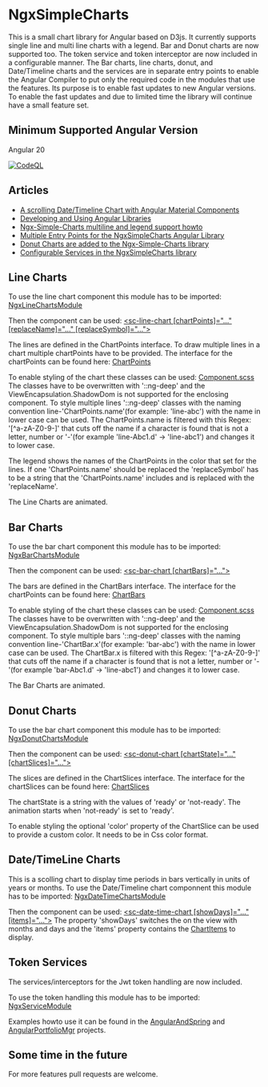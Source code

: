 # NgxSimpleCharts

This is a small chart library for Angular based on D3js. It currently supports single line and multi line charts with a legend. Bar and Donut charts are now supported too. The token service and token interceptor are now included in a configurable manner. The Bar charts, line charts, donut, and Date/Timeline  charts and the services are in separate entry points to enable the Angular Compiler to  put only the required code in the modules that use the features. Its purpose is to enable fast updates to new Angular versions. To enable the fast updates and due to limited time the library will continue have a small feature set.

## Minimum Supported Angular Version
Angular 20

[![CodeQL](https://github.com/Angular2Guy/ngx-simple-charts/actions/workflows/codeql-analysis.yml/badge.svg)](https://github.com/Angular2Guy/ngx-simple-charts/actions/workflows/codeql-analysis.yml)

## Articles
* [A scrolling Date/Timeline Chart with Angular Material Components](https://angular2guy.wordpress.com/2023/07/01/a-scrolling-date-timeline-chart-with-angular-material-components/)
* [Developing and Using Angular Libraries](https://angular2guy.wordpress.com/2021/07/31/developing-and-using-angular-libraries/)
* [Ngx-Simple-Charts multiline and legend support howto](https://angular2guy.wordpress.com/2021/10/02/ngx-simple-charts-multiline-and-legend-support-howto/)
* [Multiple Entry Points for the NgxSimpleCharts Angular Library](https://angular2guy.wordpress.com/2021/12/26/multiple-entry-points-for-ngxsimplecharts-angular-library/)
* [Donut Charts are added to the Ngx-Simple-Charts library](https://angular2guy.wordpress.com/2022/09/10/donut-charts-are-added-to-the-ngx-simple-charts-library/)
* [Configurable Services in the NgxSimpleCharts library](https://angular2guy.wordpress.com/2022/09/13/configurable-services-in-the-ngx-simple-charts-library/)

## Line Charts
To use the line chart component this module has to be imported: [NgxLineChartsModule](https://github.com/Angular2Guy/ngx-simple-charts/blob/master/projects/ngx-simple-charts/line/src/lib/ngx-line-charts.module.ts)

Then the component can be used: [<sc-line-chart [chartPoints]="..." [replaceName]="..." [replaceSymbol]="..."></sc-line-chart>](https://github.com/Angular2Guy/ngx-simple-charts/blob/master/projects/ngx-simple-charts/line/src/lib/sc-line-chart/sc-line-chart.component.ts) 

The lines are defined in the ChartPoints interface. To draw multiple lines in a chart multiple chartPoints have to be provided.  The interface for the chartPoints can be found here: [ChartPoints](https://github.com/Angular2Guy/ngx-simple-charts/blob/master/projects/ngx-simple-charts/line/src/lib/sc-line-chart/model/chart-points.ts)

To enable styling of the chart these classes can be used: [Component.scss](https://github.com/Angular2Guy/ngx-simple-charts/blob/master/projects/ngx-simple-charts/line/src/lib/sc-line-chart/sc-line-chart.component.scss)
The classes have to be overwritten with '::ng-deep' and the ViewEncapsulation.ShadowDom is not supported for the enclosing component. To style multiple lines '::ng-deep' classes with the naming convention line-'ChartPoints.name'(for example: 'line-abc') with the name in lower case can be used. The ChartPoints.name is filtered with this Regex: '[^a-zA-Z0-9\-]' that cuts off the name if a character is found that is not a letter, number or '-'(for example 'line-Abc1.d' -> 'line-abc1') and changes it to lower case.

The legend shows the names of the ChartPoints in the color that set for the lines. If one 'ChartPoints.name' should be replaced the 'replaceSymbol' has to be a string that the 'ChartPoints.name' includes and is replaced with the 'replaceName'.

The Line Charts are animated.

## Bar Charts
To use the bar chart component this module has to be imported: [NgxBarChartsModule](https://github.com/Angular2Guy/ngx-simple-charts/blob/master/projects/ngx-simple-charts/bar/src/lib/ngx-bar-charts.module.ts)

Then the component can be used: [<sc-bar-chart [chartBars]="..."></sc-bar-chart>](https://github.com/Angular2Guy/ngx-simple-charts/blob/master/projects/ngx-simple-charts/bar/src/lib/sc-bar-chart/sc-bar-chart.component.ts) 

The bars are defined in the ChartBars interface. The interface for the chartPoints can be found here: [ChartBars](https://github.com/Angular2Guy/ngx-simple-charts/blob/master/projects/ngx-simple-charts/bar/src/lib/sc-bar-chart/model/chart-bars.ts)

To enable styling of the chart these classes can be used: [Component.scss](https://github.com/Angular2Guy/ngx-simple-charts/blob/master/projects/ngx-simple-charts/bar/src/lib/sc-bar-chart/sc-bar-chart.component.scss)
The classes have to be overwritten with '::ng-deep' and the ViewEncapsulation.ShadowDom is not supported for the enclosing component. To style multiple bars '::ng-deep' classes with the naming convention line-'ChartBar.x'(for example: 'bar-abc') with the name in lower case can be used. The ChartBar.x is filtered with this Regex: '[^a-zA-Z0-9\-]' that cuts off the name if a character is found that is not a letter, number or '-'(for example 'bar-Abc1.d' -> 'line-abc1') and changes it to lower case.

The Bar Charts are animated.

## Donut Charts
To use the bar chart component this module has to be imported: [NgxDonutChartsModule](https://github.com/Angular2Guy/ngx-simple-charts/blob/master/projects/ngx-simple-charts/donut/src/lib/ngx-donut-charts.module.ts)

Then the component can be used: [<sc-donut-chart [chartState]="..." [chartSlices]="..."></sc-donut-chart>](https://github.com/Angular2Guy/ngx-simple-charts/blob/master/projects/ngx-simple-charts/donut/src/lib/sc-donut-chart/sc-donut-chart.component.ts)

The slices are defined in the ChartSlices interface. The interface for the chartSlices can be found here: [ChartSlices](https://github.com/Angular2Guy/ngx-simple-charts/blob/master/projects/ngx-simple-charts/donut/src/lib/sc-donut-chart/model/chart-slices.ts)

The chartState is a string with the values of 'ready' or 'not-ready'. The animation starts when 'not-ready' is set to 'ready'.

To enable styling the optional 'color' property of the ChartSlice can be used to provide a custom color. It needs to be in Css color format. 

## Date/TimeLine Charts
This is a scolling chart to display time periods in bars vertically in units of years or months. 
To use the Date/Timeline chart componnent this module has to be imported: [NgxDateTimeChartsModule](https://github.com/Angular2Guy/ngx-simple-charts/blob/master/projects/ngx-simple-charts/date-time/src/lib/ngx-date-time-charts.module.ts)

Then the component can be used: [<sc-date-time-chart [showDays]="..." [items]="..."></sc-date-time-chart>](https://github.com/Angular2Guy/ngx-simple-charts/blob/master/projects/ngx-simple-charts/date-time/src/lib/sc-date-time-chart/sc-date-time-chart.component.ts)
The property 'showDays' switches the on the view with months and days and the 'items' property contains the [ChartItems](https://github.com/Angular2Guy/ngx-simple-charts/blob/master/projects/ngx-simple-charts/date-time/src/lib/sc-date-time-chart/model/chart-item.ts) to display.

## Token Services
The services/interceptors for the Jwt token handling are now included. 

To use the token handling this module has to be imported: [NgxServiceModule](https://github.com/Angular2Guy/ngx-simple-charts/blob/master/projects/ngx-simple-charts/base-service/src/lib/ngx-service.module.ts)

Examples howto use it can be found in the [AngularAndSpring](https://github.com/Angular2Guy/AngularAndSpring) and [AngularPortfolioMgr](https://github.com/Angular2Guy/AngularPortfolioMgr) projects.

## Some time in the future
For more features pull requests are welcome.
